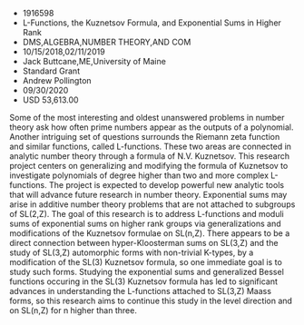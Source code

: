 
* 1916598
* L-Functions, the Kuznetsov Formula, and Exponential Sums in Higher Rank
* DMS,ALGEBRA,NUMBER THEORY,AND COM
* 10/15/2018,02/11/2019
* Jack Buttcane,ME,University of Maine
* Standard Grant
* Andrew Pollington
* 09/30/2020
* USD 53,613.00

Some of the most interesting and oldest unanswered problems in number theory ask
how often prime numbers appear as the outputs of a polynomial. Another
intriguing set of questions surrounds the Riemann zeta function and similar
functions, called L-functions. These two areas are connected in analytic number
theory through a formula of N.V. Kuznetsov. This research project centers on
generalizing and modifying the formula of Kuznetsov to investigate polynomials
of degree higher than two and more complex L-functions. The project is expected
to develop powerful new analytic tools that will advance future research in
number theory. Exponential sums may arise in additive number theory problems
that are not attached to subgroups of SL(2,Z). The goal of this research is to
address L-functions and moduli sums of exponential sums on higher rank groups
via generalizations and modifications of the Kuznetsov formulae on SL(n,Z).
There appears to be a direct connection between hyper-Kloosterman sums on
SL(3,Z) and the study of SL(3,Z) automorphic forms with non-trivial K-types, by
a modification of the SL(3) Kuznetsov formula, so one immediate goal is to study
such forms. Studying the exponential sums and generalized Bessel functions
occuring in the SL(3) Kuznetsov formula has led to significant advances in
understanding the L-functions attached to SL(3,Z) Maass forms, so this research
aims to continue this study in the level direction and on SL(n,Z) for n higher
than three.
